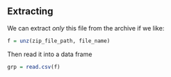 
## Extracting

We can extract _only_ this file from the archive if we like:
```r
f = unz(zip_file_path, file_name)
```

Then read it into a data frame
```r
grp = read.csv(f)
```
